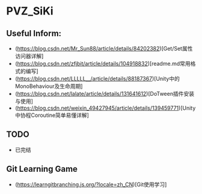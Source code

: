 # PVZ_SiKi

## Useful Inform:
- (https://blog.csdn.net/Mr_Sun88/article/details/84202382)[Get/Set属性访问器详解]
- (https://blog.csdn.net/zfjbit/article/details/104918832)[readme.md常用格式的编写]
- (https://blog.csdn.net/LLLLL__/article/details/88187367)[Unity中的MonoBehaviour及生命周期]
- (https://blog.csdn.net/lalate/article/details/131641612)[DoTween插件安装与使用]
- (https://blog.csdn.net/weixin_49427945/article/details/139459771)[Unity中协程Coroutine简单易懂详解]

## TODO
- 已完结

## Git Learning Game
- (https://learngitbranching.js.org/?locale=zh_CN)[Git使用学习]
